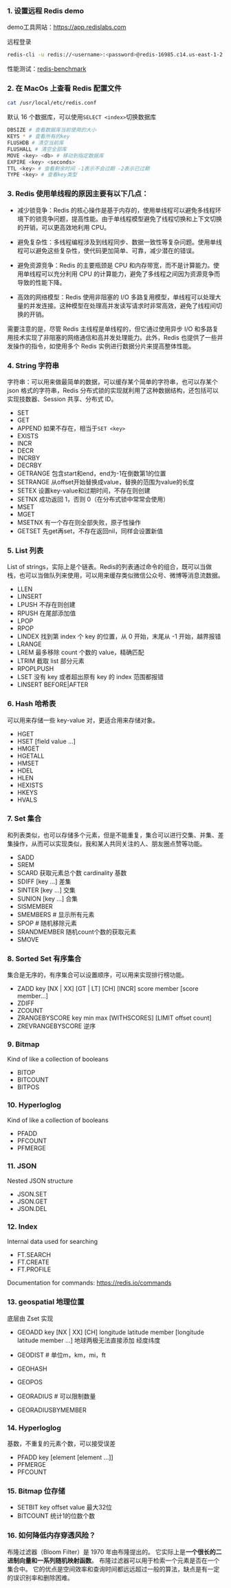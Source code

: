 ### 1. 设置远程 Redis demo

demo工具网站：https://app.redislabs.com

远程登录

```bash
redis-cli -u redis://<username>:<password>@redis-16985.c14.us-east-1-2.ec2.cloud.redislabs.com:16985
```

性能测试：[redis-benchmark](https://redis.io/docs/management/optimization/benchmarks/)

### 2. 在 MacOs 上查看 Redis 配置文件

```bash
cat /usr/local/etc/redis.conf
```

默认 16 个数据库，可以使用`SELECT <index>`切换数据库

```bash
DBSIZE # 查看数据库当前使用的大小
KEYS * # 查看所有的key
FLUSHDB # 清空当前库
FLUSHALL # 清空全部库
MOVE <key> <db> # 移动到指定数据库
EXPIRE <key> <seconds>
TTL <key> # 查看剩余时间 -1表示不会过期 -2表示已过期
TYPE <key> # 查看key类型
```

### 3. Redis 使用单线程的原因主要有以下几点：

- 减少锁竞争：Redis 的核心操作是基于内存的，使用单线程可以避免多线程环境下的锁竞争问题，提高性能。由于单线程模型避免了线程切换和上下文切换的开销，可以更高效地利用 CPU。

- 避免复杂性：多线程编程涉及到线程同步、数据一致性等复杂问题。使用单线程可以避免这些复杂性，使代码更加简单、可靠，减少潜在的错误。

- 避免资源竞争：Redis 的主要瓶颈是 CPU 和内存带宽，而不是计算能力。使用单线程可以充分利用 CPU 的计算能力，避免了多线程之间因为资源竞争而导致的性能下降。

- 高效的网络模型：Redis 使用非阻塞的 I/O 多路复用模型，单线程可以处理大量的并发连接。这种模型在处理高并发读写请求时非常高效，避免了线程间切换的开销。

需要注意的是，尽管 Redis 主线程是单线程的，但它通过使用异步 I/O 和多路复用技术实现了非阻塞的网络通信和高并发处理能力。此外，Redis 也提供了一些并发操作的指令，如使用多个 Redis 实例进行数据分片来提高整体性能。

### 4. String 字符串

字符串：可以用来做最简单的数据，可以缓存某个简单的字符串，也可以存某个 json 格式的字符串，Redis 分布式锁的实现就利用了这种数据结构，还包括可以实现技数器、Session 共享、分布式 ID。

- SET
- GET
- APPEND 如果不存在，相当于`SET <key>`
- EXISTS
- INCR
- DECR
- INCRBY
- DECRBY
- GETRANGE <key> <start> <end> 包含start和end，end为-1在倒数第1的位置
- SETRANGE <key> <offset> <value> 从offset开始替换成value，替换的范围为value的长度
- SETEX <key> <seconds> <value> 设置key-value和过期时间，不存在则创建
- SETNX 成功返回 1，否则 0（在分布式锁中常常会使用）
- MSET
- MGET
- MSETNX 有一个存在则全部失败，原子性操作
- GETSET 先get再set，不存在返回nil，同样会设置新值

### 5. List 列表

List of strings，实际上是个链表。Redis的列表通过命令的组合，既可以当做栈，也可以当做队列来使用，可以用来缓存类似微信公众号、微博等消息流数据。

- LLEN
- LINSERT
- LPUSH 不存在则创建
- RPUSH 在尾部添加值
- LPOP
- RPOP
- LINDEX <key> <index> 找到第 index 个 key 的位置，从 0 开始，末尾从 -1 开始，越界报错
- LRANGE <key> <start> <stop>
- LREM <key> <count> <value> 最多移除 count 个数的 value，精确匹配
- LTRIM <key> <start> <stop> 截取 list 部分元素
- RPOPLPUSH <key> <newkey>
- LSET <key> <index> <element> 没有 key 或者超出原有 key 的 index 范围都报错
- LINSERT <key> BEFORE|AFTER <pivot> <element>

### 6. Hash 哈希表

可以用来存储一些 key-value 对，更适合用来存储对象。

- HGET
- HSET <key> <field> <value> [field value ...]
- HMGET
- HGETALL
- HMSET
- HDEL
- HLEN
- HEXISTS
- HKEYS
- HVALS

### 7. Set 集合

和列表类似，也可以存储多个元素，但是不能重复，集合可以进行交集、并集、差集操作，从而可以实现类似，我和某人共同关注的人、朋友圈点赞等功能。

- SADD
- SREM
- SCARD 获取元素总个数 cardinality 基数
- SDIFF [key ...] 差集
- SINTER [key ...] 交集
- SUNION [key ...] 合集
- SISMEMBER <key> <member>
- SMEMBERS # 显示所有元素
- SPOP # 随机移除元素
- SRANDMEMBER <key> <count> 随机count个数的获取元素
- SMOVE <source> <destination> <member>

### 8. Sorted Set 有序集合

集合是无序的，有序集合可以设置顺序，可以用来实现排行榜功能。

- ZADD key [NX | XX] [GT | LT] [CH] [INCR] score member [score member...]
- ZDIFF
- ZCOUNT
- ZRANGEBYSCORE key min max [WITHSCORES] [LIMIT offset count]
- ZREVRANGEBYSCORE 逆序

### 9. Bitmap

Kind of like a collection of booleans

- BITOP
- BITCOUNT
- BITPOS

### 10. Hyperloglog

Kind of like a collection of booleans

- PFADD
- PFCOUNT
- PFMERGE

### 11. JSON

Nested JSON structure

- JSON.SET
- JSON.GET
- JSON.DEL

### 12. Index

Internal data used for searching

- FT.SEARCH
- FT.CREATE
- FT.PROFILE

Documentation for commands: https://redis.io/commands

### 13. geospatial 地理位置

底层由 Zset 实现

-  GEOADD key [NX | XX] [CH] longitude latitude member [longitude latitude member ...] 地球两极无法直接添加 经度纬度

-  GEODIST # 单位m，km，mi，ft

-  GEOHASH

-  GEOPOS

-  GEORADIUS # 可以限制数量

-  GEORADIUSBYMEMBER

### 14. Hyperloglog

基数，不重复的元素个数，可以接受误差

- PFADD key [element [element ...]]
- PFMERGE
- PFCOUNT

### 15. Bitmap 位存储

- SETBIT key offset value 最大32位
- BITCOUNT 统计1的位数个数

### 16. 如何降低内存穿透风险？

布隆过滤器（Bloom Filter）是 1970 年由布隆提出的。 它实际上是**一个很长的二进制向量和一系列随机映射函数**。 布隆过滤器可以用于检索一个元素是否在一个集合中。 它的优点是空间效率和查询时间都远远超过一般的算法，缺点是有一定的误识别率和删除困难。
